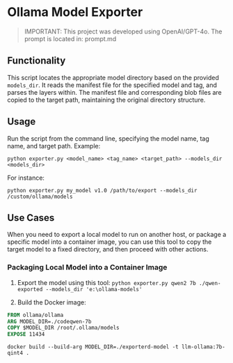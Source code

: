 # Ollama Model Exporter

> IMPORTANT: This project was developed using OpenAI/GPT-4o.
> The prompt is located in: prompt.md

## Functionality
This script locates the appropriate model directory based on the provided `models_dir`.
It reads the manifest file for the specified model and tag, and parses the layers within.
The manifest file and corresponding blob files are copied to the target path, maintaining the original directory structure.

## Usage
Run the script from the command line, specifying the model name, tag name, and target path. Example:

`python exporter.py <model_name> <tag_name> <target_path> --models_dir <models_dir>`

For instance:

`python exporter.py my_model v1.0 /path/to/export --models_dir /custom/ollama/models`

## Use Cases
When you need to export a local model to run on another host, or package a specific model into a container image, you can use this tool to copy the target model to a fixed directory, and then proceed with other actions.

### Packaging Local Model into a Container Image
1. Export the model using this tool: `python exporter.py qwen2 7b ./qwen-exported --models_dir 'e:\ollama-models'`

2. Build the Docker image:
```dockerfile
FROM ollama/ollama
ARG MODEL_DIR=./codeqwen-7b
COPY $MODEL_DIR /root/.ollama/models
EXPOSE 11434
```

`docker build --build-arg MODEL_DIR=./exporterd-model -t llm-ollama:7b-qint4 .`
